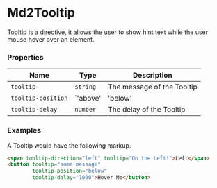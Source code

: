 # Md2Tooltip
Tooltip is a directive, it allows the user to show hint text while the user mouse hover over an element.

### Properties

| Name | Type | Description |
| --- | --- | --- |
| `tooltip` | `string` | The message of the Tooltip |
| `tooltip-position` | `'above'|'below'|'before'|'after'` | The position of the Tooltip |
| `tooltip-delay` | `number` | The delay of the Tooltip |

### Examples
A Tooltip would have the following markup.
```html
<span tooltip-direction="left" tooltip="On the Left!">Left</span>
<button tooltip="some message" 
        tooltip-position="below"
        tooltip-delay="1000">Hover Me</button>
```
